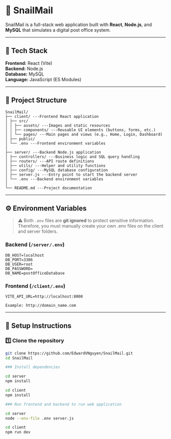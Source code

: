 # 🐌 SnailMail

SnailMail is a full-stack web application built with **React**, **Node.js**, and **MySQL** that simulates a digital post office system.

---

## 🚀 Tech Stack

**Frontend:** React (Vite)  
**Backend:** Node.js  
**Database:** MySQL  
**Language:** JavaScript (ES Modules)

---

## 📁 Project Structure

```
SnailMail/
├── client/ ---Frontend React application
│ ├── src/
│ │ ├── assets/ ---Images and static resources
│ │ ├── components/ ---Reusable UI elements (buttons, forms, etc.)
│ │ └── pages/ ---Main pages and views (e.g., Home, Login, Dashboard)
│ ├── public/
│ └── .env ---Frontend environment variables
│
├── server/ ---Backend Node.js application
│ ├── controllers/ ---Business logic and SQL query handling
│ ├── routers/ ---API route definitions
│ ├── utils/ ---Helper and utility functions
│ ├── config/ ---MySQL database configuration
│ ├── server.js ---Entry point to start the backend server
│ └── .env ---Backend environment variables
│
└── README.md ---Project documentation
```
---

## ⚙️ Environment Variables

> ⚠️ Both `.env` files are **git ignored** to protect sensitive information. Therefore, you must manually create your own .env files on the client and server folders.

### Backend (`/server/.env`)
```
DB_HOST=localhost
DB_PORT=3306
DB_USER=root
DB_PASSWORD=
DB_NAME=postOfficeDatabase
```
### Frontend (`/client/.env`)
```
VITE_API_URL=http://localhost:8000

Example: http://domain_name.com
```
---

## 🧠 Setup Instructions

### 1️⃣ Clone the repository
```bash
git clone https://github.com/EdwardVNguyen/SnailMail.git
cd SnailMail

### Install dependencies

cd server
npm install

cd client
npm install

### Run frontend and backend to run web application

cd server
node --env-file .env server.js

cd client
npm run dev
